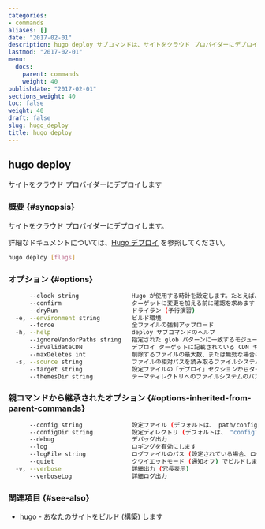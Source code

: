 ```yaml
---
categories:
- commands
aliases: []
date: "2017-02-01"
description: hugo deploy サブコマンドは、サイトをクラウド プロバイダーにデプロイします。
lastmod: "2017-02-01"
menu:
  docs:
    parent: commands
    weight: 40
publishdate: "2017-02-01"
sections_weight: 40
toc: false
weight: 40
draft: false
slug: hugo_deploy
title: hugo deploy
---
```

## hugo deploy

サイトをクラウド プロバイダーにデプロイします

### 概要 {#synopsis}

サイトをクラウド プロバイダーにデプロイします。

詳細なドキュメントについては、[Hugo デプロイ](/hosting-and-deployment/hugo-deploy/) を参照してください。

```bash
hugo deploy [flags]
```

### オプション {#options}

```bash
      --clock string               Hugo が使用する時計を設定します。たとえば、 --clock 2021-11-06T22:30:00.00+09:00
      --confirm                    ターゲットに変更を加える前に確認を求めます
      --dryRun                     ドライラン (予行演習)
  -e, --environment string         ビルド環境
      --force                      全ファイルの強制アップロード
  -h, --help                       deploy サブコマンドのヘルプ
      --ignoreVendorPaths string   指定された glob パターンに一致するモジュールパスの _vendor を無視します
      --invalidateCDN              デプロイ ターゲットに記載されている CDN キャッシュを無効にします (デフォルトは、 true)
      --maxDeletes int             削除するファイルの最大数、または無効な場合は -1 (デフォルトは、256)
  -s, --source string              ファイルの相対パスを読み取るファイルシステムのパス
      --target string              設定ファイルの「デプロイ」セクションからターゲット デプロイを指定します。デフォルトは、最初のものです
      --themesDir string           テーマディレクトリへのファイルシステムのパス
```

### 親コマンドから継承されたオプション {#options-inherited-from-parent-commands}

```bash
      --config string              設定ファイル (デフォルトは、 path/config.yaml|json|toml)
      --configDir string           設定ディレクトリ (デフォルトは、 "config")
      --debug                      デバッグ出力
      --log                        ロギングを有効にします
      --logFile string             ログファイルのパス (設定されている場合、ログが自動的に有効になります)
      --quiet                      クワイエットモード (通知オフ) でビルドします
  -v, --verbose                    詳細出力 (冗長表示)
      --verboseLog                 詳細ログ出力
```

### 関連項目 {#see-also}

* [hugo](/commands/hugo/)	 - あなたのサイトをビルド (構築) します

